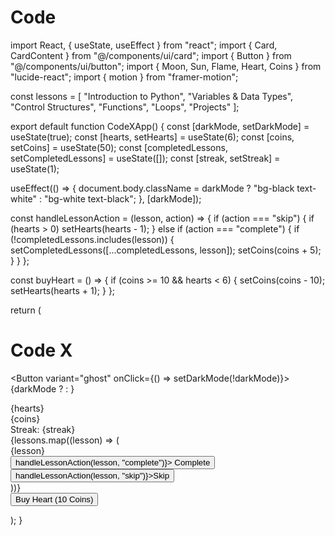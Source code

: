 # Code
import React, { useState, useEffect } from "react"; import { Card, CardContent } from "@/components/ui/card"; import { Button } from "@/components/ui/button"; import { Moon, Sun, Flame, Heart, Coins } from "lucide-react"; import { motion } from "framer-motion";

const lessons = [ "Introduction to Python", "Variables & Data Types", "Control Structures", "Functions", "Loops", "Projects" ];

export default function CodeXApp() { const [darkMode, setDarkMode] = useState(true); const [hearts, setHearts] = useState(6); const [coins, setCoins] = useState(50); const [completedLessons, setCompletedLessons] = useState([]); const [streak, setStreak] = useState(1);

useEffect(() => { document.body.className = darkMode ? "bg-black text-white" : "bg-white text-black"; }, [darkMode]);

const handleLessonAction = (lesson, action) => { if (action === "skip") { if (hearts > 0) setHearts(hearts - 1); } else if (action === "complete") { if (!completedLessons.includes(lesson)) { setCompletedLessons([...completedLessons, lesson]); setCoins(coins + 5); } } };

const buyHeart = () => { if (coins >= 10 && hearts < 6) { setCoins(coins - 10); setHearts(hearts + 1); } };

return ( <div className="min-h-screen p-4 space-y-4"> <div className="flex justify-between items-center"> <h1 className="text-2xl font-bold">Code X</h1> <Button variant="ghost" onClick={() => setDarkMode(!darkMode)}> {darkMode ? <Sun size={20} /> : <Moon size={20} />} </Button> </div>

<div className="flex gap-4 items-center">
    <div className="flex items-center gap-1">
      <Heart className="text-red-500" /> {hearts}
    </div>
    <div className="flex items-center gap-1">
      <Coins className="text-yellow-400" /> {coins}
    </div>
    <div className="flex items-center gap-1">
      <Flame className="text-orange-500" /> Streak: {streak}
    </div>
  </div>

  <div className="grid gap-4">
    {lessons.map((lesson) => (
      <Card key={lesson} className="shadow-xl">
        <CardContent className="flex justify-between items-center p-4">
          <div>{lesson}</div>
          <div className="flex gap-2">
            <Button onClick={() => handleLessonAction(lesson, "complete")}>
              Complete
            </Button>
            <Button variant="destructive" onClick={() => handleLessonAction(lesson, "skip")}>Skip</Button>
          </div>
        </CardContent>
      </Card>
    ))}
  </div>

  <div className="mt-4 text-center">
    <Button onClick={buyHeart}>Buy Heart (10 Coins)</Button>
  </div>
</div>

); }

